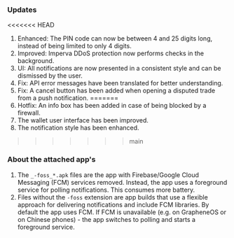 ### Updates
<<<<<<< HEAD
1. Enhanced: The PIN code can now be between 4 and 25 digits long, instead of being limited to only 4 digits.
2. Improved: Imperva DDoS protection now performs checks in the background.
3. UI: All notifications are now presented in a consistent style and can be dismissed by the user.
4. Fix: API error messages have been translated for better understanding.
5. Fix: A cancel button has been added when opening a disputed trade from a push notification.
=======
1. Hotfix: An info box has been added in case of being blocked by a firewall.
2. The wallet user interface has been improved.
3. The notification style has been enhanced.
>>>>>>> main

### About the attached app's
1. The `_-foss_*.apk` files are the app with Firebase/Google Cloud Messaging (FCM) services removed. Instead, the app uses a foreground service for polling notifications. This consumes more battery.
4. Files without the `-foss` extension are app builds that use a flexible approach for delivering notifications and include FCM libraries. By default the app uses FCM. If FCM is unavailable (e.g. on GrapheneOS or on Chinese phones) - the app switches to polling and starts a foreground service.